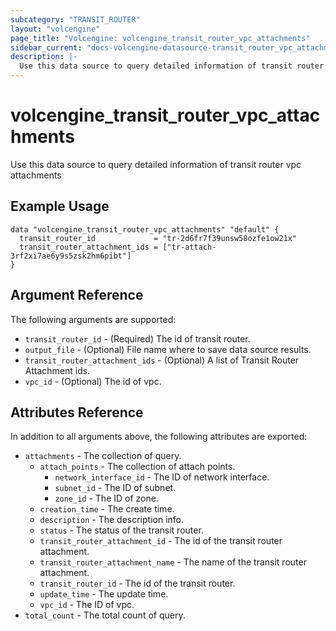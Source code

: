 ```yaml
---
subcategory: "TRANSIT_ROUTER"
layout: "volcengine"
page_title: "Volcengine: volcengine_transit_router_vpc_attachments"
sidebar_current: "docs-volcengine-datasource-transit_router_vpc_attachments"
description: |-
  Use this data source to query detailed information of transit router vpc attachments
---
```

# volcengine_transit_router_vpc_attachments
Use this data source to query detailed information of transit router vpc attachments
## Example Usage
```hcl
data "volcengine_transit_router_vpc_attachments" "default" {
  transit_router_id             = "tr-2d6fr7f39unsw58ozfe1ow21x"
  transit_router_attachment_ids = ["tr-attach-3rf2xi7ae6y9s5zsk2hm6pibt"]
}
```
## Argument Reference
The following arguments are supported:
* `transit_router_id` - (Required) The id of transit router.
* `output_file` - (Optional) File name where to save data source results.
* `transit_router_attachment_ids` - (Optional) A list of Transit Router Attachment ids.
* `vpc_id` - (Optional) The id of vpc.

## Attributes Reference
In addition to all arguments above, the following attributes are exported:
* `attachments` - The collection of query.
    * `attach_points` - The collection of attach points.
        * `network_interface_id` - The ID of network interface.
        * `subnet_id` - The ID of subnet.
        * `zone_id` - The ID of zone.
    * `creation_time` - The create time.
    * `description` - The description info.
    * `status` - The status of the transit router.
    * `transit_router_attachment_id` - The id of the transit router attachment.
    * `transit_router_attachment_name` - The name of the transit router attachment.
    * `transit_router_id` - The id of the transit router.
    * `update_time` - The update time.
    * `vpc_id` - The ID of vpc.
* `total_count` - The total count of query.


